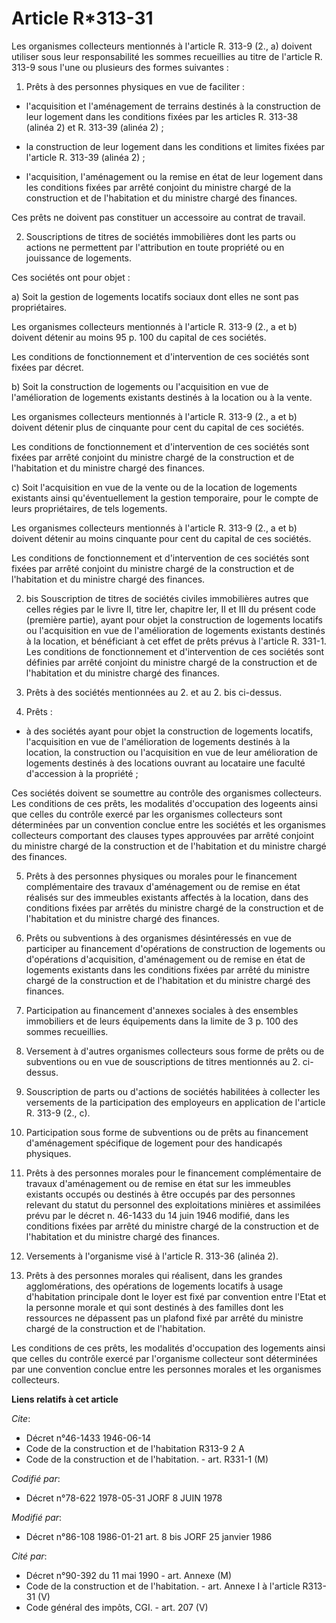 # Article R*313-31

Les organismes collecteurs mentionnés à l'article R. 313-9 (2., a) doivent utiliser sous leur responsabilité les sommes
recueillies au titre de l'article R. 313-9 sous l'une ou plusieurs des formes suivantes :

1. Prêts à des personnes physiques en vue de faciliter :

- l'acquisition et l'aménagement de terrains destinés à la construction de leur logement dans les conditions fixées par les
articles R. 313-38 (alinéa 2) et R. 313-39 (alinéa 2) ;

- la construction de leur logement dans les conditions et limites fixées par l'article R. 313-39 (alinéa 2) ;

- l'acquisition, l'aménagement ou la remise en état de leur logement dans les conditions fixées par arrêté conjoint du
ministre chargé de la construction et de l'habitation et du ministre chargé des finances.

Ces prêts ne doivent pas constituer un accessoire au contrat de travail.

2. Souscriptions de titres de sociétés immobilières dont les parts ou actions ne permettent par l'attribution en toute
propriété ou en jouissance de logements.

Ces sociétés ont pour objet :

a) Soit la gestion de logements locatifs sociaux dont elles ne sont pas propriétaires.

Les organismes collecteurs mentionnés à l'article R. 313-9 (2., a et b) doivent détenir au moins 95 p. 100 du capital de ces
sociétés.

Les conditions de fonctionnement et d'intervention de ces sociétés sont fixées par décret.

b) Soit la construction de logements ou l'acquisition en vue de l'amélioration de logements existants destinés à la location
ou à la vente.

Les organismes collecteurs mentionnés à l'article R. 313-9 (2., a et b) doivent détenir plus de cinquante pour cent du
capital de ces sociétés.

Les conditions de fonctionnement et d'intervention de ces sociétés sont fixées par arrêté conjoint du ministre chargé de la
construction et de l'habitation et du ministre chargé des finances.

c) Soit l'acquisition en vue de la vente ou de la location de logements existants ainsi qu'éventuellement la gestion
temporaire, pour le compte de leurs propriétaires, de tels logements.

Les organismes collecteurs mentionnés à l'article R. 313-9 (2., a et b) doivent détenir au moins cinquante pour cent du
capital de ces sociétés.

Les conditions de fonctionnement et d'intervention de ces sociétés sont fixées par arrêté conjoint du ministre chargé de la
construction et de l'habitation et du ministre chargé des finances.

2. bis Souscription de titres de sociétés civiles immobilières autres que celles régies par le livre II, titre Ier, chapitre
Ier, II et III du présent code (première partie), ayant pour objet la construction de logements locatifs ou l'acquisition en
vue de l'amélioration de logements existants destinés à la location, et bénéficiant à cet effet de prêts prévus à l'article
R. 331-1. Les conditions de fonctionnement et d'intervention de ces sociétés sont définies par arrêté conjoint du ministre
chargé de la construction et de l'habitation et du ministre chargé des finances.

3. Prêts à des sociétés mentionnées au 2. et au 2. bis ci-dessus.

4. Prêts :

- à des sociétés ayant pour objet la construction de logements locatifs, l'acquisition en vue de l'amélioration de logements
destinés à la location, la construction ou l'acquisition en vue de leur amélioration de logements destinés à des locations
ouvrant au locataire une faculté d'accession à la propriété ;

Ces sociétés doivent se soumettre au contrôle des organismes collecteurs. Les conditions de ces prêts, les modalités
d'occupation des logeents ainsi que celles du contrôle exercé par les organismes collecteurs sont déterminées par un
convention conclue entre les sociétés et les organismes collecteurs comportant des clauses types approuvées par arrêté
conjoint du ministre chargé de la construction et de l'habitation et du ministre chargé des finances.

5. Prêts à des personnes physiques ou morales pour le financement complémentaire des travaux d'aménagement ou de remise en
état réalisés sur des immeubles existants affectés à la location, dans des conditions fixées par arrêtés du ministre chargé
de la construction et de l'habitation et du ministre chargé des finances.

6. Prêts ou subventions à des organismes désintéressés en vue de participer au financement d'opérations de construction de
logements ou d'opérations d'acquisition, d'aménagement ou de remise en état de logements existants dans les conditions fixées
par arrêté du ministre chargé de la construction et de l'habitation et du ministre chargé des finances.

7. Participation au financement d'annexes sociales à des ensembles immobiliers et de leurs équipements dans la limite de 3 p.
100 des sommes recueillies.

8. Versement à d'autres organismes collecteurs sous forme de prêts ou de subventions ou en vue de souscriptions de titres
mentionnés au 2. ci-dessus.

9. Souscription de parts ou d'actions de sociétés habilitées à collecter les versements de la participation des employeurs en
application de l'article R. 313-9 (2., c).

10. Participation sous forme de subventions ou de prêts au financement d'aménagement spécifique de logement pour des
handicapés physiques.

11. Prêts à des personnes morales pour le financement complémentaire de travaux d'aménagement ou de remise en état sur les
immeubles existants occupés ou destinés à être occupés par des personnes relevant du statut du personnel des exploitations
minières et assimilées prévu par le décret n. 46-1433 du 14 juin 1946 modifié, dans les conditions fixées par arrêté du
ministre chargé de la construction et de l'habitation et du ministre chargé des finances.

12. Versements à l'organisme visé à l'article R. 313-36 (alinéa 2).

13. Prêts à des personnes morales qui réalisent, dans les grandes agglomérations, des opérations de logements locatifs à
usage d'habitation principale dont le loyer est fixé par convention entre l'Etat et la personne morale et qui sont destinés à
des familles dont les ressources ne dépassent pas un plafond fixé par arrêté du ministre chargé de la construction et de
l'habitation.

Les conditions de ces prêts, les modalités d'occupation des logements ainsi que celles du contrôle exercé par l'organisme
collecteur sont déterminées par une convention conclue entre les personnes morales et les organismes collecteurs.

**Liens relatifs à cet article**

_Cite_:

  - Décret n°46-1433 1946-06-14
  - Code de la construction et de l'habitation R313-9 2 A
  - Code de la construction et de l'habitation. - art. R331-1 (M)

_Codifié par_:

  - Décret n°78-622 1978-05-31 JORF 8 JUIN 1978

_Modifié par_:

  - Décret n°86-108 1986-01-21 art. 8 bis JORF 25 janvier 1986

_Cité par_:

  - Décret n°90-392 du 11 mai 1990 - art. Annexe (M)
  - Code de la construction et de l'habitation. - art. Annexe I à l'article R313-31 (V)
  - Code général des impôts, CGI. - art. 207 (V)
